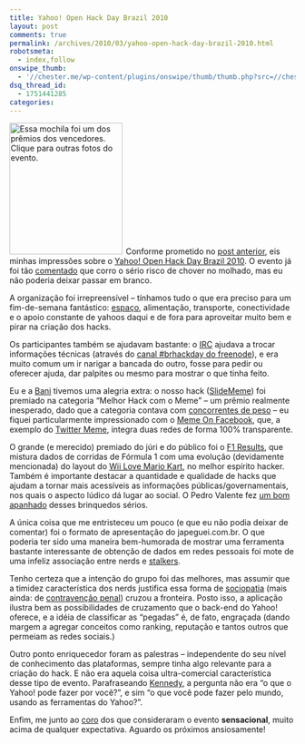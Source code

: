 ```yaml
---
title: Yahoo! Open Hack Day Brazil 2010
layout: post
comments: true
permalink: /archives/2010/03/yahoo-open-hack-day-brazil-2010.html
robotsmeta:
  - index,follow
onswipe_thumb:
  - '//chester.me/wp-content/plugins/onswipe/thumb/thumb.php?src=//chester.me/wp-content/uploads/2010/03/mochila.jpg&amp;w=600&amp;h=800&amp;zc=1&amp;q=75&amp;f=0'
dsq_thread_id:
  - 1751441285
categories:
---
```

[<img class="alignleft left size-full wp-image-3828" style="margin-right:6px" src="//chester.me/wp-content/uploads/2010/03/mochila.jpg" alt="Essa mochila foi um dos prêmios dos vencedores. Clique para outras fotos do evento." width="199" height="232" />][1]Conforme prometido no [post anterior][2], eis minhas impressões sobre o [Yahoo! Open Hack Day Brazil 2010][3]. O evento já foi tão [comentado][4] que corro o sério risco de chover no molhado, mas eu não poderia deixar passar em branco.

A organização foi irrepreensível &#8211; tínhamos tudo o que era preciso para um fim-de-semana fantástico: [espaço][5], alimentação, transporte, conectividade e o apoio constante de yahoos daqui e de fora para aproveitar muito bem e pirar na criação dos hacks.

Os participantes também se ajudavam bastante: o [IRC][6] ajudava a trocar informações técnicas (através do [canal #brhackday do freenode][7]), e era muito comum um ir narigar a bancada do outro, fosse para pedir ou oferecer ajuda, dar palpites ou mesmo para mostrar o que tinha feito.

Eu e a [Bani][8] tivemos uma alegria extra: o nosso hack ([SlideMeme][2]) foi premiado na categoria &#8220;Melhor Hack com o Meme&#8221; &#8211; um prêmio realmente inesperado, dado que a categoria contava com [concorrentes de peso][9] &#8211; eu fiquei particularmente impressionado com o [Meme On Facebook][10], que, a exemplo do [Twitter Meme][11], integra duas redes de forma 100% transparente.

O grande (e merecido) premiado do júri e do público foi o [F1 Results][12], que mistura dados de corridas de Fórmula 1 com uma evolução (devidamente mencionada) do layout do [Wii Love Mario Kart][13], no melhor espírito hacker. Também é importante destacar a quantidade e qualidade de hacks que ajudam a tornar mais acessíveis as informações públicas/governamentais, nos quais o aspecto lúdico dá lugar ao social. O Pedro Valente fez [um bom apanhado][14] desses brinquedos sérios.

A única coisa que me entristeceu um pouco (e que eu não podia deixar de comentar) foi o formato de apresentação do japeguei.com.br. O que poderia ter sido uma maneira bem-humorada de mostrar uma ferramenta bastante interessante de obtenção de dados em redes pessoais foi mote de uma infeliz associação entre nerds e [stalkers][15].

Tenho certeza que a intenção do grupo foi das melhores, mas assumir que a timidez característica dos nerds justifica essa forma de [sociopatia][16] (mais ainda: de [contravenção penal][17]) cruzou a fronteira. Posto isso, a aplicação ilustra bem as possibilidades de cruzamento que o back-end do Yahoo! oferece, e a idéia de classificar as &#8220;pegadas&#8221; é, de fato, engraçada (dando margem a agregar conceitos como ranking, reputação e tantos outros que permeiam as redes sociais.)

Outro ponto enriquecedor foram as palestras &#8211; independente do seu nível de conhecimento das plataformas, sempre tinha algo relevante para a criação do hack. E não era aquela coisa ultra-comercial característica desse tipo de evento. Parafraseando [Kennedy][18], a pergunta não era &#8220;o que o Yahoo! pode fazer por você?&#8221;, e sim &#8220;o que você pode fazer pelo mundo, usando as ferramentas do Yahoo?&#8221;.

Enfim, me junto ao [coro][19] dos que consideraram o evento **sensacional**, muito acima de qualquer expectativa. Aguardo os próximos ansiosamente!

 [1]: http://www.flickr.com/photos/chesterbr/sets/72157623568401113/
 [2]: //chester.me/archives/2010/03/slidememe.html
 [3]: http://openhackbrazil.pbworks.com/
 [4]: http://openhackbrazil.pbworks.com/Not%C3%ADcias-e-Posts-sobre-o-Open-Hack-Day
 [5]: http://www.sp.senac.br/jsp/default.jsp?newsID=a14463.htm&testeira=727&sub=0&unit=CAS
 [6]: http://pt.wikipedia.org/wiki/Internet_Relay_Chat
 [7]: irc://irc.freenode.net/#brhackday
 [8]: http://baniverso.com
 [9]: http://developer.yahoo.com/hacku/show/2010/mar/openhackbrazil
 [10]: http://meme.blogdoxorna.com.br/
 [11]: http://twitter-meme.com/
 [12]: http://f1results.socialminds.com.br/
 [13]: http://wiilovemariokart.com/
 [14]: http://www.pedrovalente.com/2010/03/24/dados-publicos-no-hack-day/
 [15]: http://en.wikipedia.org/wiki/Stalking
 [16]: http://pt.wikipedia.org/wiki/Transtorno_de_personalidade_antissocial
 [17]: http://pt.wikipedia.org/wiki/Stalking
 [18]: http://www.whitehouse.gov/about/presidents/johnfkennedy
 [19]: http://search.twitter.com/search?q=brhackday
